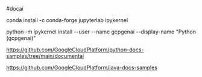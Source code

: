 #docai 

conda install -c conda-forge jupyterlab ipykernel

python -m ipykernel install --user --name gcpgenai --display-name "Python (gcpgenai)"

https://github.com/GoogleCloudPlatform/python-docs-samples/tree/main/documentai


https://github.com/GoogleCloudPlatform/java-docs-samples
